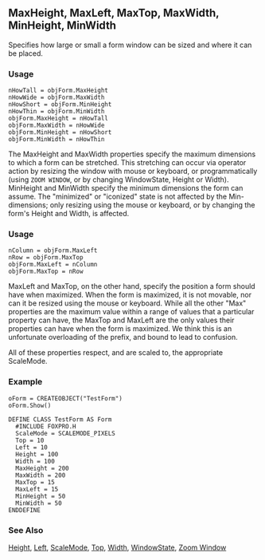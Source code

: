 ## MaxHeight, MaxLeft, MaxTop, MaxWidth, MinHeight, MinWidth

Specifies how large or small a form window can be sized and where it can be placed.

### Usage

```foxpro
nHowTall = objForm.MaxHeight
nHowWide = objForm.MaxWidth
nHowShort = objForm.MinHeight
nHowThin = objForm.MinWidth
objForm.MaxHeight = nHowTall
objForm.MaxWidth = nHowWide
objForm.MinHeight = nHowShort
objForm.MinWidth = nHowThin
```

The MaxHeight and MaxWidth properties specify the maximum dimensions to which a form can be stretched. This stretching can occur via operator action by resizing the window with mouse or keyboard, or programmatically (using `ZOOM WINDOW`, or by changing WindowState, Height or Width). MinHeight and MinWidth specify the minimum dimensions the form can assume. The "minimized" or "iconized" state is not affected by the Min-dimensions; only resizing using the mouse or keyboard, or by changing the form's Height and Width, is affected.

### Usage

```foxpro
nColumn = objForm.MaxLeft
nRow = objForm.MaxTop
objForm.MaxLeft = nColumn
objForm.MaxTop = nRow
```

MaxLeft and MaxTop, on the other hand, specify the position a form should have when maximized. When the form is maximized, it is not movable, nor can it be resized using the mouse or keyboard. While all the other "Max" properties are the maximum value within a range of values that a particular property can have, the MaxTop and MaxLeft are the only values their properties can have when the form is maximized. We think this is an unfortunate overloading of the prefix, and bound to lead to confusion.

All of these properties respect, and are scaled to, the appropriate ScaleMode.

### Example

```foxpro
oForm = CREATEOBJECT("TestForm")
oForm.Show()

DEFINE CLASS TestForm AS Form
  #INCLUDE FOXPRO.H
  ScaleMode = SCALEMODE_PIXELS
  Top = 10
  Left = 10
  Height = 100
  Width = 100
  MaxHeight = 200
  MaxWidth = 200
  MaxTop = 15
  MaxLeft = 15
  MinHeight = 50
  MinWidth = 50
ENDDEFINE
```
### See Also

[Height](s4g368.md), [Left](s4g375.md), [ScaleMode](s4g621.md), [Top](s4g375.md), [Width](s4g368.md), [WindowState](s4g633.md), [Zoom Window](s4g190.md)
